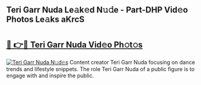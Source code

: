 ## Teri Garr Nuda Le𝚊k𝚎d N𝚞𝚍e - Part-DHP Vid𝚎o Photos Le𝚊ks aKrcS

# <h2><a href="http://fbdthc.evod.top/?m=Teri+Garr+Nuda">🔗 👉🔴 Teri Garr Nuda Vid𝚎o Ph𝚘t𝚘s</a></h2>

[![Teri Garr Nuda N𝚞d𝚎s](https://i.imgur.com/8V9OHl7.gif)](http://fbdthc.evod.top/?m=Teri+Garr+Nuda)
Content creator Teri Garr Nuda focusing on dance trends and lifestyle snippets. The role Teri Garr Nuda of a public figure is to engage with and inspire the public. 
